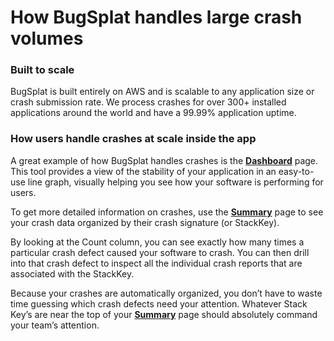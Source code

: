 # How BugSplat handles large crash volumes

### Built to scale

BugSplat is built entirely on AWS and is scalable to any application size or crash submission rate.  We process crashes for over 300+ installed applications around the world and have a 99.99% application uptime. 

### How users handle crashes at scale inside the app

A great example of how BugSplat handles crashes is the [**Dashboard**](https://app.bugsplat.com/v2/dashboard) page. This tool provides a view of the stability of your application in an easy-to-use line graph, visually helping you see how your software is performing for users.

To get more detailed information on crashes, use the [**Summary**](https://app.bugsplat.com/v2/summary) page to see your crash data organized by their crash signature \(or StackKey\).

By looking at the Count column, you can see exactly how many times a particular crash defect caused your software to crash. You can then drill into that crash defect to inspect all the individual crash reports that are associated with the StackKey.

Because your crashes are automatically organized, you don’t have to waste time guessing which crash defects need your attention. Whatever Stack Key’s are near the top of your [**Summary**](https://app.bugsplat.com/v2/summary) page should absolutely command your team’s attention.

